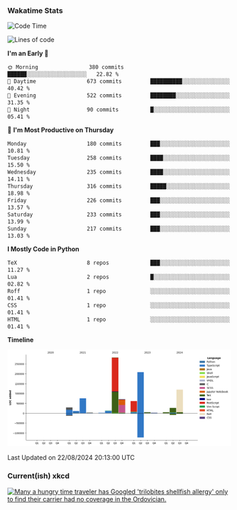 ### Wakatime Stats
<!--START_SECTION:waka-->
![Code Time](http://img.shields.io/badge/Code%20Time-2%2C831%20hrs%2010%20mins-blue)

![Lines of code](https://img.shields.io/badge/From%20Hello%20World%20I%27ve%20Written-916.6%20thousand%20lines%20of%20code-blue)

**I'm an Early 🐤** 

```text
🌞 Morning                380 commits         ██████░░░░░░░░░░░░░░░░░░░   22.82 % 
🌆 Daytime                673 commits         ██████████░░░░░░░░░░░░░░░   40.42 % 
🌃 Evening                522 commits         ████████░░░░░░░░░░░░░░░░░   31.35 % 
🌙 Night                  90 commits          █░░░░░░░░░░░░░░░░░░░░░░░░   05.41 % 
```
📅 **I'm Most Productive on Thursday** 

```text
Monday                   180 commits         ███░░░░░░░░░░░░░░░░░░░░░░   10.81 % 
Tuesday                  258 commits         ████░░░░░░░░░░░░░░░░░░░░░   15.50 % 
Wednesday                235 commits         ████░░░░░░░░░░░░░░░░░░░░░   14.11 % 
Thursday                 316 commits         █████░░░░░░░░░░░░░░░░░░░░   18.98 % 
Friday                   226 commits         ███░░░░░░░░░░░░░░░░░░░░░░   13.57 % 
Saturday                 233 commits         ███░░░░░░░░░░░░░░░░░░░░░░   13.99 % 
Sunday                   217 commits         ███░░░░░░░░░░░░░░░░░░░░░░   13.03 % 
```


**I Mostly Code in Python** 

```text
TeX                      8 repos             ███░░░░░░░░░░░░░░░░░░░░░░   11.27 % 
Lua                      2 repos             █░░░░░░░░░░░░░░░░░░░░░░░░   02.82 % 
Roff                     1 repo              ░░░░░░░░░░░░░░░░░░░░░░░░░   01.41 % 
CSS                      1 repo              ░░░░░░░░░░░░░░░░░░░░░░░░░   01.41 % 
HTML                     1 repo              ░░░░░░░░░░░░░░░░░░░░░░░░░   01.41 % 
```



**Timeline**

![Lines of Code chart](https://raw.githubusercontent.com/joshuajeschek/joshuajeschek/main/assets/bar_graph.png)


 Last Updated on 22/08/2024 20:13:00 UTC
<!--END_SECTION:waka-->

### Current(ish) xkcd
<a id="xkcd-a" title="Many a hungry time traveler has Googled 'trilobites shellfish allergy' only to find their carrier had no coverage in the Ordovician." href="https://www.xkcd.com" target="_blank">
        <img align="center" id="xkcd-img" src="https://imgs.xkcd.com/comics/time_traveler_causes_of_death.png" alt="Many a hungry time traveler has Googled 'trilobites shellfish allergy' only to find their carrier had no coverage in the Ordovician." height=300 />
</a>
